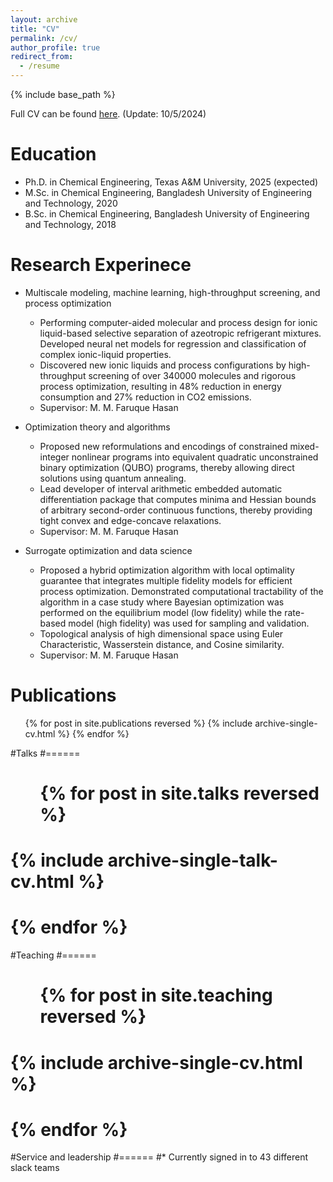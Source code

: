 ```yaml
---
layout: archive
title: "CV"
permalink: /cv/
author_profile: true
redirect_from:
  - /resume
---
```


{% include base_path %}

Full CV can be found [here](https://aiftakher.github.io/files/1.1_Ashfaq_CV.pdf). (Update: 10/5/2024)


Education
======
* Ph.D. in Chemical Engineering, Texas A&M University, 2025 (expected)
* M.Sc. in Chemical Engineering, Bangladesh University of Engineering and Technology, 2020
* B.Sc. in Chemical Engineering, Bangladesh University of Engineering and Technology, 2018

Research Experinece
======
* Multiscale modeling, machine learning, high-throughput screening, and process optimization
  * Performing computer-aided molecular and process design for ionic liquid-based selective separation of azeotropic refrigerant mixtures. Developed neural net models for regression and classification of complex ionic-liquid properties.
  * Discovered new ionic liquids and process configurations by high-throughput screening of over 340000 molecules and rigorous process optimization, resulting in 48% reduction in energy consumption and 27% reduction in CO2 emissions.
  * Supervisor: M. M. Faruque Hasan
 
* Optimization theory and algorithms 
  * Proposed new reformulations and encodings of constrained mixed-integer nonlinear programs into equivalent quadratic unconstrained binary optimization (QUBO) programs, thereby allowing direct solutions using quantum annealing.   
  * Lead developer of interval arithmetic embedded automatic differentiation package that computes minima and Hessian bounds of arbitrary second-order continuous functions, thereby providing tight convex and edge-concave relaxations.
  * Supervisor: M. M. Faruque Hasan

* Surrogate optimization and data science 
  * Proposed a hybrid optimization algorithm with local optimality guarantee that integrates multiple fidelity models for efficient process optimization. Demonstrated computational tractability of the algorithm in a case study where Bayesian optimization was performed on the equilibrium model (low fidelity) while the rate-based model (high fidelity) was used for sampling and validation.   
  * Topological analysis of high dimensional space using Euler Characteristic, Wasserstein distance, and Cosine similarity. 
  * Supervisor: M. M. Faruque Hasan

  


Publications
======
  <ul>{% for post in site.publications reversed %}
    {% include archive-single-cv.html %}
  {% endfor %}</ul>
  
#Talks
#======
#  <ul>{% for post in site.talks reversed %}
#    {% include archive-single-talk-cv.html  %}
#  {% endfor %}</ul>
  
#Teaching
#======
#  <ul>{% for post in site.teaching reversed %}
#   {% include archive-single-cv.html %}
#  {% endfor %}</ul>
  
#Service and leadership
#======
#* Currently signed in to 43 different slack teams
